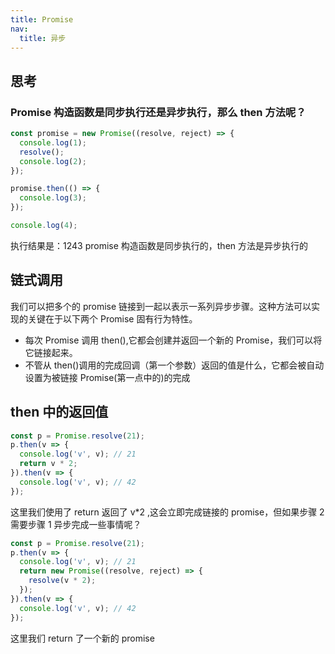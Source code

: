 ```yaml
---
title: Promise
nav:
  title: 异步
---
```


## 思考

### Promise 构造函数是同步执行还是异步执行，那么 then 方法呢？

```js
const promise = new Promise((resolve, reject) => {
  console.log(1);
  resolve();
  console.log(2);
});

promise.then(() => {
  console.log(3);
});

console.log(4);
```

执行结果是：1243
promise 构造函数是同步执行的，then 方法是异步执行的

## 链式调用

我们可以把多个的 promise 链接到一起以表示一系列异步步骤。这种方法可以实现的关键在于以下两个 Promise 固有行为特性。

- 每次 Promise 调用 then(),它都会创建并返回一个新的 Promise，我们可以将它链接起来。
- 不管从 then()调用的完成回调（第一个参数）返回的值是什么，它都会被自动设置为被链接 Promise(第一点中的)的完成

## then 中的返回值

```js
const p = Promise.resolve(21);
p.then(v => {
  console.log('v', v); // 21
  return v * 2;
}).then(v => {
  console.log('v', v); // 42
});
```

这里我们使用了 return 返回了 v\*2 ,这会立即完成链接的 promise，但如果步骤 2 需要步骤 1 异步完成一些事情呢？

```js
const p = Promise.resolve(21);
p.then(v => {
  console.log('v', v); // 21
  return new Promise((resolve, reject) => {
    resolve(v * 2);
  });
}).then(v => {
  console.log('v', v); // 42
});
```

这里我们 return 了一个新的 promise

